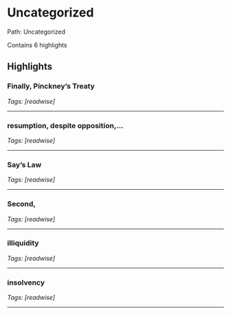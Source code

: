 # Uncategorized

Path: Uncategorized

Contains 6 highlights

## Highlights

### Finally, Pinckney’s Treaty  
*Tags: [readwise]*

---

### resumption, despite opposition,…  
*Tags: [readwise]*

---

### Say’s Law  
*Tags: [readwise]*

---

### Second,  
*Tags: [readwise]*

---

### illiquidity  
*Tags: [readwise]*

---

### insolvency  
*Tags: [readwise]*

---

